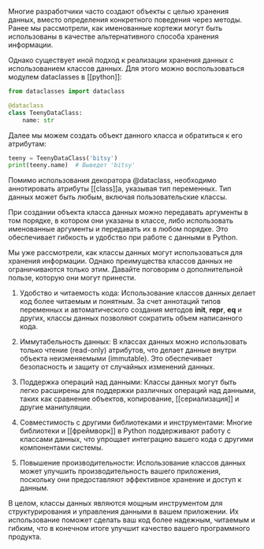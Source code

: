 Многие разработчики часто создают объекты с целью хранения данных, вместо определения конкретного поведения через методы. Ранее мы рассмотрели, как именованные кортежи могут быть использованы в качестве альтернативного способа хранения информации.

Однако существует иной подход к реализации хранения данных с использованием классов данных. Для этого можно воспользоваться модулем dataclasses в [[python]]:
```python
from dataclasses import dataclass

@dataclass
class TeenyDataClass:
    name: str
```

Далее мы можем создать объект данного класса и обратиться к его атрибутам:
```python
teeny = TeenyDataClass('bitsy')
print(teeny.name)  # Выведет 'bitsy'
```

Помимо использования декоратора @dataclass, необходимо аннотировать атрибуты [[class]]а, указывая тип переменных. Тип данных может быть любым, включая пользовательские классы.

При создании объекта класса данных можно передавать аргументы в том порядке, в котором они указаны в классе, либо использовать именованные аргументы и передавать их в любом порядке. Это обеспечивает гибкость и удобство при работе с данными в Python.

Мы уже рассмотрели, как классы данных могут использоваться для хранения информации. Однако преимущества классов данных не ограничиваются только этим. Давайте поговорим о дополнительной пользе, которую они могут принести.

1. Удобство и читаемость кода: Использование классов данных делает код более читаемым и понятным. За счет аннотаций типов переменных и автоматического создания методов __init__, __repr__, __eq__ и других, классы данных позволяют сократить объем написанного кода.

2. Иммутабельность данных: В классах данных можно использовать только чтение (read-only) атрибутов, что делает данные внутри объекта неизменяемыми (immutable). Это обеспечивает безопасность и защиту от случайных изменений данных.

3. Поддержка операций над данными: Классы данных могут быть легко расширены для поддержки различных операций над данными, таких как сравнение объектов, копирование, [[сериализация]] и другие манипуляции.

4. Совместимость с другими библиотеками и инструментами: Многие библиотеки и [[фреймворк]] в Python поддерживают работу с классами данных, что упрощает интеграцию вашего кода с другими компонентами системы.

5. Повышение производительности: Использование классов данных может улучшить производительность вашего приложения, поскольку они предоставляют эффективное хранение и доступ к данным.

В целом, классы данных являются мощным инструментом для структурирования и управления данными в вашем приложении. Их использование поможет сделать ваш код более надежным, читаемым и гибким, что в конечном итоге улучшит качество вашего программного продукта.